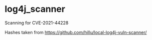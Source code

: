 # log4j_scanner
Scanning for CVE-2021-44228

Hashes taken from https://github.com/hillu/local-log4j-vuln-scanner/
